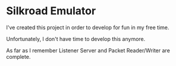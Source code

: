 # Silkroad Emulator

I've created this project in order to develop for fun in my free time.

Unfortunately, I don't have time to develop this anymore.

As far as I remember Listener Server and Packet Reader/Writer are complete.
